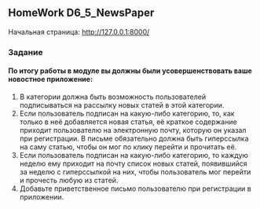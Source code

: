 ## HomeWork D6_5_NewsPaper

Начальная страница: http://127.0.0.1:8000/

### Задание
#### По итогу работы в модуле вы должны были усовершенствовать ваше новостное приложение:  

1. В категории должна быть возможность пользователей подписываться на рассылку новых статей в этой категории.  
2. Если пользователь подписан на какую-либо категорию, то, как только в неё добавляется новая статья, её краткое содержание приходит пользователю на электронную почту, которую он указал при регистрации. В письме обязательно должна быть гиперссылка на саму статью, чтобы он мог по клику перейти и прочитать её.  
3. Если пользователь подписан на какую-либо категорию, то каждую неделю ему приходит на почту список новых статей, появившийся за неделю с гиперссылкой на них, чтобы пользователь мог перейти и прочесть любую из статей.  
4. Добавьте приветственное письмо пользователю при регистрации в приложении.  






